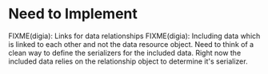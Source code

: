 # Need to Implement
FIXME(digia): Links for data relationships
FIXME(digia): Including data which is linked to each other and not the data
resource object. Need to think of a clean way to define the serializers for
the included data. Right now the included data relies on the relationship object
to determine it's serializer.

